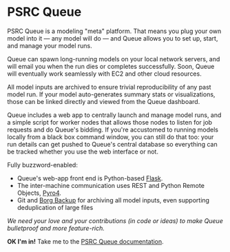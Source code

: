 PSRC Queue
===============

PSRC Queue is a modeling "meta" platform. That means you plug your own model into it — any model will do — and Queue allows you to set up, start, and manage your model runs. 

Queue can spawn long-running models on your local network servers, and will email you when the run dies or completes successfully. Soon, Queue will eventually work seamlessly with EC2 and other cloud resources.

All model inputs are archived to ensure trivial reproducibility of any past model run. If your model auto-generates summary stats or visualizations, those can be linked directly and viewed from the Queue dashboard.

Queue includes a web app to centrally launch and manage model runs, and a simple script for worker nodes that allows those nodes to listen for job requests and do Queue's bidding. If you're accustomed to running models locally from a black box command window, you can still do that too: your run details can get pushed to Queue's central database so everything can be tracked whether you use the web interface or not.

Fully buzzword-enabled:

* Queue's web-app front end is Python-based [Flask](http://flask.pocoo.org/).
* The inter-machine communication uses REST and Python Remote Objects, [Pyro4](https://pythonhosted.org/Pyro4/).
* Git and [Borg Backup](https://borgbackup.readthedocs.io/en/stable/) for archiving all model inputs, even supporting deduplication of large files

*We need your love and your contributions (in code or ideas) to make Queue bulletproof and more feature-rich.*

**OK I'm in!** Take me to the [PSRC Queue documentation](https://github.com/psrc/queue/wiki).
